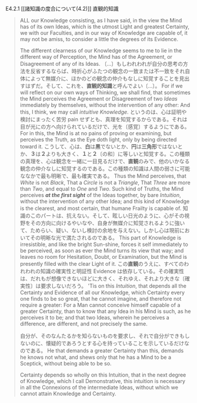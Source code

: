 E4.2.1
 [[諸知識の度合について(4.2)]]
 直観的知識

> 
> ALL our Knowledge consisting, as I have said, in the view the Mind has of its own Ideas, which is the utmost Light and greatest Certainty, we with our Faculties, and in our way of Knowledge are capable of, it may not be amiss, to consider a little the degrees of its Evidence. 
> 
> The different clearness of our Knowledge seems to me to lie in the different way of Perception, the Mind has of the Agreement, or Disagreement of any of its Ideas. 
> 〔…〕もしわれわれが自分の思考の方法を反省するならば、時折心がふたつの観念の一致または不一致をそれ自体によって無媒介に、ほかのどの観念の仲介もなしに知覚することを見出すはずだ。そして、これを、**直観的知識**と呼んでよい〔…〕。
> For if we will reflect on our own ways of Thinking, we shall find, that sometimes the Mind perceives the Agreement or Disagreement of two *Ideas* immediately by themselves, without the intervention of any other: And this, I think, we may call *intuitive Knowledge*. 
> というのは、心は証明や検討にまったく苦労 pain せずとも、真理を知覚するからである。それは目が光にの方へ向けられているだけで、光を〔感覚〕するようにである。
> For in this, the Mind is at no pains of proving or examining, but perceives the Truth, as the Eye doth light, only by being directed toward it. 
> こうして、心は、**白**は**黒**でないとか、**円**は**三角形**ではないとか、**３**は**２**よりも大きく、**１**と**２**〔の和〕に等しいと知覚する。この種類の真理を、心は観念を一緒に一目見るだけで、**直観**のみで、他のいかなる観念の仲介なしに知覚するのである。この種類の知識は人間の弱さに可能ななかで最も明晰で、最も確実である。
> Thus the Mind perceives, that *White* is not *Black*, That a *Circle* is not a *Triangle*, That *Three* are more than *Two*, and equal to *One* and *Two*. Such kind of Truths, the Mind perceives ***at the first sight*** of the Ideas together, by bare *Intuition*, without the intervention of any other Idea; and this kind of Knowledge is the clearest, and most certain, that humane Frailty is capable of. 
> 知識のこのパートは、抗えない。そして、眩しい日光のように、心がその視野をその方向に向けるやいなや、自身が無媒介に知覚されるように強いて、ためらい、疑い、ないし検討の余地を与えない。しかし心は現前においてその明晰な光で満たされるのである。
> This part of Knowledge is irresistible, and like the bright Sun-shine, forces it self immediately to be perceived, as soon as ever the Mind turns its view that way; and leaves no room for Hesitation, Doubt, or Examination, but the Mind is presently filled with the clear Light of it. 
> この**直観**のうえに、すべてのわれわれの知識の確実性と明証性 Evidence は依存している。その確実性は、だれもが想像できないほどに大きく、それゆえ、それより大きな〔確実性〕は要求しないだろう。
> 'Tis on this *Intuition*, that depends all the Certainty and Evidence of all our Knowledge, which Certainty every one finds to be so great, that he cannot imagine, and therefore not require a greater: For a Man cannot conceive himself capable of a greater Certainty, than to know that any Idea in his Mind is such, as he perceives it to be; and that two Ideas, wherein he perceives a difference, are different, and not precisely the same. 
> 
> 自分が、そのなんたるかを知らないものを要求し、それで自分ができもしないのに、懐疑的であろうとする心を持っていることを示しているだけなのである。
> He that demands a greater Certainty than this, demands he knows not what, and shews only that he has a Mind to be a Sceptick, without being able to be so. 
> 
> Certainty depends so wholly on this Intuition, that in the next degree of Knowledge, which I call Demonstrative, this intuition is necessary in all the Connexions of the intermediate Ideas, without which we cannot attain Knowledge and Certainty.
 
